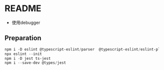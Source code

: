 # README

* 使用debugger


## Preparation

```powershell
npm i -D eslint @typescript-eslint/parser  @typescript-eslint/eslint-plugin
npx eslint --init
npm i -D jest ts-jest
npm i --save-dev @types/jest
```